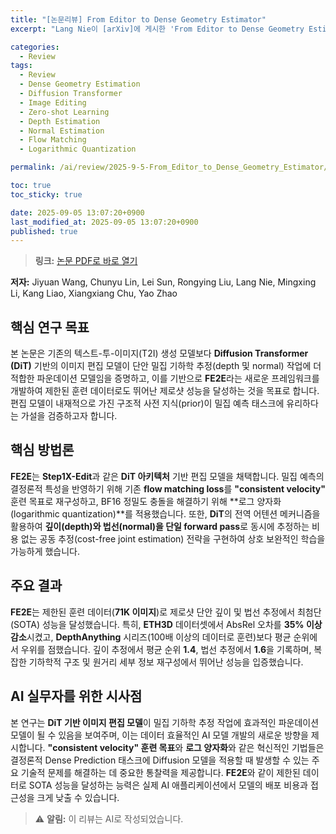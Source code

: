 ```yaml
---
title: "[논문리뷰] From Editor to Dense Geometry Estimator"
excerpt: "Lang Nie이 [arXiv]에 게시한 'From Editor to Dense Geometry Estimator' 논문에 대한 자세한 리뷰입니다."

categories:
  - Review
tags:
  - Review
  - Dense Geometry Estimation
  - Diffusion Transformer
  - Image Editing
  - Zero-shot Learning
  - Depth Estimation
  - Normal Estimation
  - Flow Matching
  - Logarithmic Quantization

permalink: /ai/review/2025-9-5-From_Editor_to_Dense_Geometry_Estimator/

toc: true
toc_sticky: true

date: 2025-09-05 13:07:20+0900
last_modified_at: 2025-09-05 13:07:20+0900
published: true
---
```

> **링크:** [논문 PDF로 바로 열기](https://arxiv.org/abs/2509.04338)

**저자:** Jiyuan Wang, Chunyu Lin, Lei Sun, Rongying Liu, Lang Nie, Mingxing Li, Kang Liao, Xiangxiang Chu, Yao Zhao



## 핵심 연구 목표
본 논문은 기존의 텍스트-투-이미지(T2I) 생성 모델보다 **Diffusion Transformer (DiT)** 기반의 이미지 편집 모델이 단안 밀집 기하학 추정(depth 및 normal) 작업에 더 적합한 파운데이션 모델임을 증명하고, 이를 기반으로 **FE2E**라는 새로운 프레임워크를 개발하여 제한된 훈련 데이터로도 뛰어난 제로샷 성능을 달성하는 것을 목표로 합니다. 편집 모델이 내재적으로 가진 구조적 사전 지식(prior)이 밀집 예측 태스크에 유리하다는 가설을 검증하고자 합니다.

## 핵심 방법론
**FE2E**는 **Step1X-Edit**과 같은 **DiT 아키텍처** 기반 편집 모델을 채택합니다. 밀집 예측의 결정론적 특성을 반영하기 위해 기존 **flow matching loss**를 **"consistent velocity"** 훈련 목표로 재구성하고, BF16 정밀도 충돌을 해결하기 위해 **로그 양자화(logarithmic quantization)**를 적용했습니다. 또한, **DiT**의 전역 어텐션 메커니즘을 활용하여 **깊이(depth)와 법선(normal)을 단일 forward pass**로 동시에 추정하는 비용 없는 공동 추정(cost-free joint estimation) 전략을 구현하여 상호 보완적인 학습을 가능하게 했습니다.

## 주요 결과
**FE2E**는 제한된 훈련 데이터(**71K 이미지**)로 제로샷 단안 깊이 및 법선 추정에서 최첨단(SOTA) 성능을 달성했습니다. 특히, **ETH3D** 데이터셋에서 AbsRel 오차를 **35% 이상 감소**시켰고, **DepthAnything** 시리즈(100배 이상의 데이터로 훈련)보다 평균 순위에서 우위를 점했습니다. 깊이 추정에서 평균 순위 **1.4**, 법선 추정에서 **1.6**을 기록하며, 복잡한 기하학적 구조 및 원거리 세부 정보 재구성에서 뛰어난 성능을 입증했습니다.

## AI 실무자를 위한 시사점
본 연구는 **DiT 기반 이미지 편집 모델**이 밀집 기하학 추정 작업에 효과적인 파운데이션 모델이 될 수 있음을 보여주며, 이는 데이터 효율적인 AI 모델 개발의 새로운 방향을 제시합니다. **"consistent velocity" 훈련 목표**와 **로그 양자화**와 같은 혁신적인 기법들은 결정론적 Dense Prediction 태스크에 Diffusion 모델을 적용할 때 발생할 수 있는 주요 기술적 문제를 해결하는 데 중요한 통찰력을 제공합니다. **FE2E**와 같이 제한된 데이터로 SOTA 성능을 달성하는 능력은 실제 AI 애플리케이션에서 모델의 배포 비용과 접근성을 크게 낮출 수 있습니다.

> ⚠️ **알림:** 이 리뷰는 AI로 작성되었습니다.